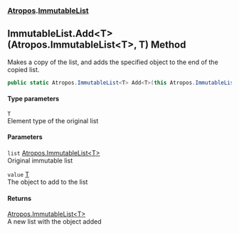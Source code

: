 ### [Atropos](./Atropos.md 'Atropos').[ImmutableList](./ImmutableList.md 'Atropos.ImmutableList')
## ImmutableList.Add&lt;T&gt;(Atropos.ImmutableList&lt;T&gt;, T) Method
Makes a copy of the list, and adds the specified object to the end of the copied list.  
```csharp
public static Atropos.ImmutableList<T> Add<T>(this Atropos.ImmutableList<T> list, T value);
```
#### Type parameters
<a name='Atropos-ImmutableList-Add-T-(Atropos-ImmutableList-T-_T)-T'></a>
`T`  
Element type of the original list  
  
#### Parameters
<a name='Atropos-ImmutableList-Add-T-(Atropos-ImmutableList-T-_T)-list'></a>
`list` [Atropos.ImmutableList&lt;](./ImmutableList-T-.md 'Atropos.ImmutableList&lt;T&gt;')[T](#Atropos-ImmutableList-Add-T-(Atropos-ImmutableList-T-_T)-T 'Atropos.ImmutableList.Add&lt;T&gt;(Atropos.ImmutableList&lt;T&gt;, T).T')[&gt;](./ImmutableList-T-.md 'Atropos.ImmutableList&lt;T&gt;')  
Original immutable list  
  
<a name='Atropos-ImmutableList-Add-T-(Atropos-ImmutableList-T-_T)-value'></a>
`value` [T](#Atropos-ImmutableList-Add-T-(Atropos-ImmutableList-T-_T)-T 'Atropos.ImmutableList.Add&lt;T&gt;(Atropos.ImmutableList&lt;T&gt;, T).T')  
The object to add to the list  
  
#### Returns
[Atropos.ImmutableList&lt;](./ImmutableList-T-.md 'Atropos.ImmutableList&lt;T&gt;')[T](#Atropos-ImmutableList-Add-T-(Atropos-ImmutableList-T-_T)-T 'Atropos.ImmutableList.Add&lt;T&gt;(Atropos.ImmutableList&lt;T&gt;, T).T')[&gt;](./ImmutableList-T-.md 'Atropos.ImmutableList&lt;T&gt;')  
A new list with the object added  

